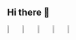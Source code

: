 ## Hi there 👋

<img src="https://cdn.jsdelivr.net/gh/devicons/devicon@latest/icons/html5/html5-original.svg" heigth="7%" width="7%"/><img src="https://cdn.jsdelivr.net/gh/devicons/devicon@latest/icons/css3/css3-original.svg" heigth="7%" width="7%"/><img src="https://cdn.jsdelivr.net/gh/devicons/devicon@latest/icons/javascript/javascript-original.svg" heigth="7%" width="7%" /><img src="https://cdn.jsdelivr.net/gh/devicons/devicon@latest/icons/react/react-original.svg" heigth="7%" width="7%"/><img src="https://cdn.jsdelivr.net/gh/devicons/devicon@latest/icons/tailwindcss/tailwindcss-original-wordmark.svg" heigth="7%" width="7%" />
          

